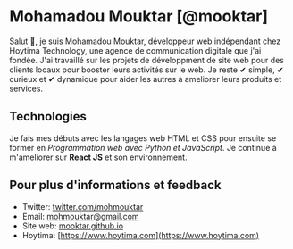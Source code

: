# Mohamadou Mouktar [@mooktar]

Salut 👋, je suis Mohamadou Mouktar, développeur web indépendant chez Hoytima Technology, une agence de communication digitale que j'ai fondée. J'ai travaillé sur les projets de développment de site web pour des clients locaux pour booster leurs activités sur le web. Je reste ✔ simple, ✔ curieux et ✔ dynamique pour aider les autres à ameliorer leurs produits et services.



## Technologies

Je fais mes débuts avec les langages web HTML et CSS pour ensuite se former en *Programmation web avec Python et JavaScript*. Je continue à m'ameliorer sur **React JS** et son environnement.



## Pour plus d'informations et feedback

- Twitter: [twitter.com/mohmouktar](https://www.twitter.com/mohmouktar)
- Email: [mohmouktar@gmail.com](mailto:mohmouktar@gmail.com)
- Site web: [mooktar.github.io](https://mooktar.github.io)
- Hoytima: [https://www.hoytima.com](https://www.hoytima.com)
